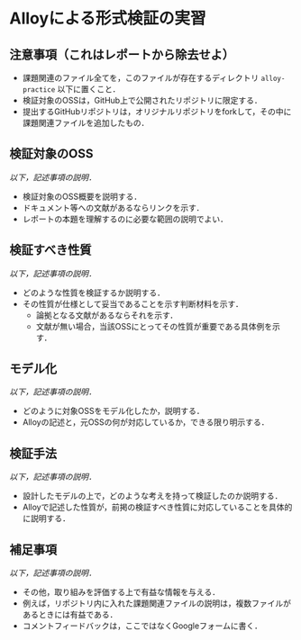 # Alloyによる形式検証の実習

## 注意事項（これはレポートから除去せよ）

* 課題関連のファイル全てを，このファイルが存在するディレクトリ `alloy-practice` 以下に置くこと．
* 検証対象のOSSは，GitHub上で公開されたリポジトリに限定する．
* 提出するGitHubリポジトリは，オリジナルリポジトリをforkして，その中に課題関連ファイルを追加したもの．

## 検証対象のOSS

*以下，記述事項の説明．*

* 検証対象のOSS概要を説明する．
* ドキュメント等への文献があるならリンクを示す．
* レポートの本題を理解するのに必要な範囲の説明でよい．

## 検証すべき性質

*以下，記述事項の説明．*

* どのような性質を検証するか説明する．
* その性質が仕様として妥当であることを示す判断材料を示す．
  + 論拠となる文献があるならそれを示す．
  + 文献が無い場合，当該OSSにとってその性質が重要である具体例を示す．

## モデル化

*以下，記述事項の説明．*

* どのように対象OSSをモデル化したか，説明する．
* Alloyの記述と，元OSSの何が対応しているか，できる限り明示する．


## 検証手法

*以下，記述事項の説明．*

* 設計したモデルの上で，どのような考えを持って検証したのか説明する．
* Alloyで記述した性質が，前掲の検証すべき性質に対応していることを具体的に説明する．

## 補足事項

*以下，記述事項の説明．*

* その他，取り組みを評価する上で有益な情報を与える．
* 例えば，リポジトリ内に入れた課題関連ファイルの説明は，複数ファイルがあるときには有益である．
* コメントフィードバックは，ここではなくGoogleフォームに書く．
